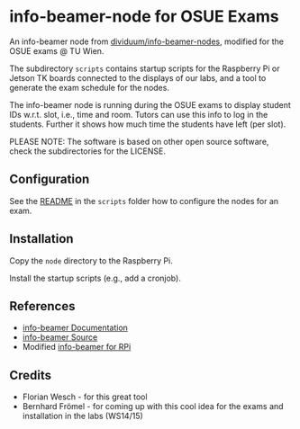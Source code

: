 info-beamer-node for OSUE Exams
===============================

An info-beamer node from
[dividuum/info-beamer-nodes](https://github.com/dividuum/info-beamer-nodes),
modified for the OSUE exams @ TU Wien.

The subdirectory `scripts` contains startup scripts for the Raspberry Pi or
Jetson TK boards connected to the displays of our labs, and a tool to generate
the exam schedule for the nodes.

The info-beamer node is running during the OSUE exams to display student IDs
w.r.t. slot, i.e., time and room. Tutors can use this info to log in the
students. Further it shows how much time the students have left (per slot).

PLEASE NOTE: The software is based on other open source software, check the
subdirectories for the LICENSE.


Configuration
-------------

See the [README](scripts/README.md) in the `scripts` folder how to configure
the nodes for an exam.


Installation
------------

Copy the `node` directory to the Raspberry Pi.

Install the startup scripts (e.g., add a cronjob).


References
----------

* [info-beamer Documentation](https://info-beamer.com/doc/info-beamer)
* [info-beamer Source](https://github.com/dividuum/info-beamer)
* Modified [info-beamer for RPi](https://github.com/tuw-cpsg/info-beamer)


Credits
-------

* Florian Wesch - for this great tool
* Bernhard Frömel - for coming up with this cool idea for the exams and installation in the labs (WS14/15)
